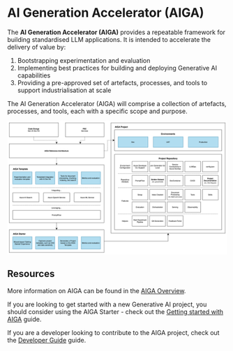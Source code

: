 # AI Generation Accelerator (AIGA)

The **AI Generation Accelerator (AIGA)** provides a repeatable framework for building standardised LLM applications. It is intended to accelerate the delivery of value by:

1. Bootstrapping experimentation and evaluation
1. Implementing best practices for building and deploying Generative AI capabilities
1. Providing a pre-approved set of artefacts, processes, and tools to support industrialisation at scale

The AI Generation Accelerator (AIGA) will comprise a collection of artefacts, processes, and tools, each with a specific scope and purpose.

![AI Generation Accelerator (AIGA)](./assets/AIGA.svg)

## Resources

More information on AIGA can be found in the [AIGA Overview](../README.md).

If you are looking to get started with a new Generative AI project, you should consider using the AIGA Starter - check out the [Getting started with AIGA](./setup-guide.md) guide.

If you are a developer looking to contribute to the AIGA project, check out the [Developer Guide](./developer-guide.md) guide.
